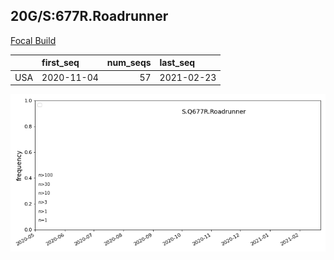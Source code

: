 

## 20G/S:677R.Roadrunner
[Focal Build](https://nextstrain.org/groups/neherlab/ncov/S.Q677R.Roadrunner?c=gt-S_677&f_country=USA)

|     | first_seq   |   num_seqs | last_seq   |
|:----|:------------|-----------:|:-----------|
| USA | 2020-11-04  |         57 | 2021-02-23 |

![Overall trends S.Q677R.Roadrunner](/overall_trends_figures/overall_trends_S.Q677R.Roadrunner.png)